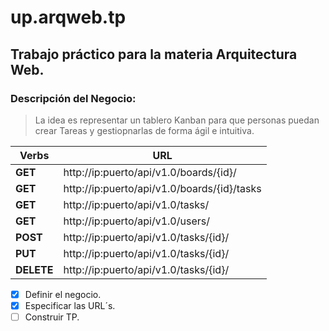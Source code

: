 # up.arqweb.tp
## Trabajo práctico para la materia Arquitectura Web.

### Descripción del Negocio:

>La idea es representar un tablero Kanban para que personas puedan crear Tareas y gestiopnarlas de forma ágil e intuitiva.

Verbs | URL
------|----
**GET** | http://ip:puerto/api/v1.0/boards/{id}/
**GET** | http://ip:puerto/api/v1.0/boards/{id}/tasks
**GET** | http://ip:puerto/api/v1.0/tasks/
**GET** | http://ip:puerto/api/v1.0/users/
**POST** | http://ip:puerto/api/v1.0/tasks/{id}/
**PUT** | http://ip:puerto/api/v1.0/tasks/{id}/
**DELETE** | http://ip:puerto/api/v1.0/tasks/{id}/

- [x] Definir el negocio.
- [x] Especificar las URL´s.
- [ ] Construir TP.
